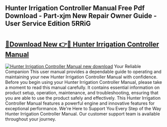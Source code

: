 ## Hunter Irrigation Controller Manual Free Pdf Download - Part-xjm New Repair Owner Guide - User Service Edition 5RRiG

# <h2><a href="http://bc11122.oget.top/?id=Hunter+Irrigation+Controller+Manual">🔗Download New 👉🔴 Hunter Irrigation Controller Manual</a></h2>

[![Hunter Irrigation Controller Manual new download](https://i.imgur.com/5g1atiW.png)](http://bc11122.oget.top/?id=Hunter+Irrigation+Controller+Manual)
Your Reliable Companion This user manual provides a dependable guide to operating and maintaining your new Hunter Irrigation Controller Manual with confidence. Before you begin using your Hunter Irrigation Controller Manual, please take a moment to read this manual carefully. It contains essential information on product setup, operation, maintenance, and troubleshooting, ensuring that you are able to use the product safely and effectively. This Hunter Irrigation Controller Manual features a powerful engine and innovative features for exceptional performance. We're Here to Support You Every Step of the Way Hunter Irrigation Controller Manual. Our customer support team is available throughout your journey.
